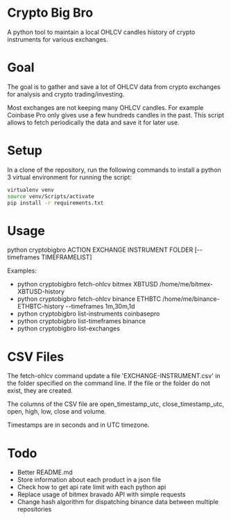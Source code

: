 # Crypto Big Bro

A python tool to maintain a local OHLCV candles history of crypto instruments for various exchanges.

# Goal

The goal is to gather and save a lot of OHLCV data from crypto exchanges for analysis and crypto trading/investing.

Most exchanges are not keeping many OHLCV candles. For example Coinbase Pro only gives use a few hundreds candles in the past. This script allows to fetch periodically the data and save it for later use.

# Setup

In a clone of the repository, run the following commands to install a python 3 virtual environment for running the script:

```bash
virtualenv venv
source venv/Scripts/activate
pip install -r requirements.txt
```

# Usage

python cryptobigbro ACTION EXCHANGE INSTRUMENT FOLDER [--timeframes TIMEFRAMELIST]

Examples:

- python cryptobigbro fetch-ohlcv bitmex XBTUSD /home/me/bitmex-XBTUSD-history
- python cryptobigbro fetch-ohlcv binance ETHBTC /home/me/binance-ETHBTC-history --timeframes 1m,30m,1d
- python cryptobigbro list-instruments coinbasepro
- python cryptobigbro list-timeframes binance
- python cryptobigbro list-exchanges

# CSV Files

The fetch-ohlcv command update a file 'EXCHANGE-INSTRUMENT.csv' in the folder specified on the command line. If the file or the folder do not exist, they are created.

The columns of the CSV file are open_timestamp_utc, close_timestamp_utc, open, high, low, close and volume.

Timestamps are in seconds and in UTC timezone.

# Todo

- Better README.md
- Store information about each product in a json file
- Check how to get api rate limit with each python api
- Replace usage of bitmex bravado API with simple requests
- Change hash algorithm for dispatching binance data between multiple repositories
